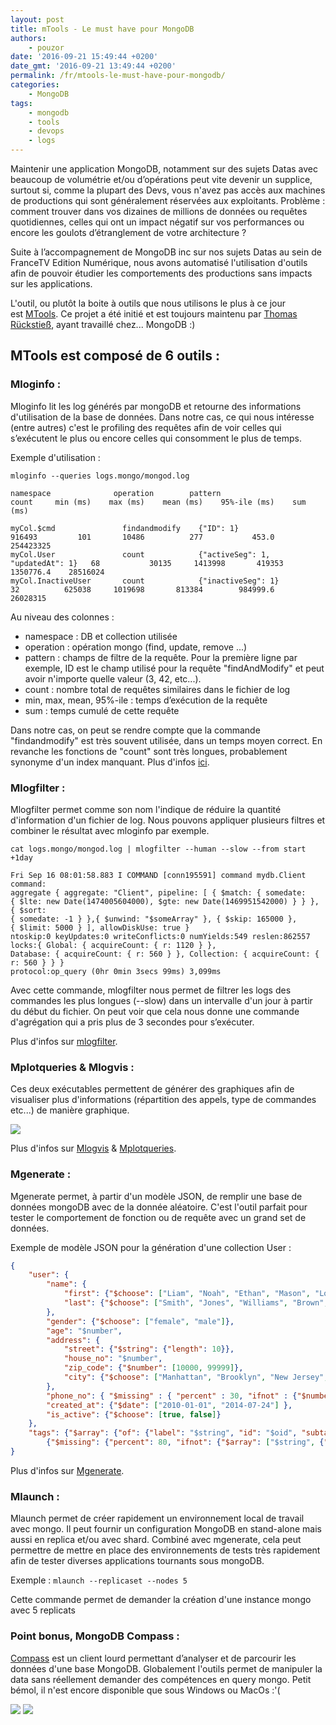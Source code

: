 ```yaml
---
layout: post
title: mTools - Le must have pour MongoDB
authors:
    - pouzor
date: '2016-09-21 15:49:44 +0200'
date_gmt: '2016-09-21 13:49:44 +0200'
permalink: /fr/mtools-le-must-have-pour-mongodb/
categories:
    - MongoDB
tags:
    - mongodb
    - tools
    - devops
    - logs
---
```



Maintenir une application MongoDB, notamment sur des sujets Datas avec beaucoup de volumétrie et/ou d’opérations peut vite devenir un supplice, surtout si, comme la plupart des Devs, vous n'avez pas accès aux machines de productions qui sont généralement réservées aux exploitants.
Problème : comment trouver dans vos dizaines de millions de données ou requêtes quotidiennes, celles qui ont un impact négatif sur vos performances ou encore les goulots d’étranglement de votre architecture ?

Suite à l’accompagnement de MongoDB inc sur nos sujets Datas au sein de FranceTV Edition Numérique, nous avons automatisé l'utilisation d'outils afin de pouvoir étudier les comportements des productions sans impacts sur les applications.

L'outil, ou plutôt la boite à outils que nous utilisons le plus à ce jour est <a href="https://github.com/rueckstiess/mtools">MTools</a>. Ce projet a été initié et est toujours maintenu par <a href="https://github.com/rueckstiess">Thomas Rückstieß</a>, ayant travaillé chez... MongoDB :)


## MTools est composé de 6 outils :  

### Mloginfo :

Mloginfo lit les log générés par mongoDB et retourne des informations d'utilisation de la base de données. Dans notre cas, ce qui nous intéresse (entre autres) c'est le profiling des requêtes afin de voir celles qui s’exécutent le plus ou encore celles qui consomment le plus de temps.

Exemple d'utilisation :

```
mloginfo --queries logs.mongo/mongod.log

namespace              operation        pattern                              count     min (ms)    max (ms)    mean (ms)    95%-ile (ms)    sum (ms)

myCol.$cmd               findandmodify    {"ID": 1}                          916493         101       10486          277           453.0    254423325
myCol.User               count            {"activeSeg": 1, "updatedAt": 1}   68           30135     1413998       419353       1350776.4    28516024
myCol.InactiveUser       count            {"inactiveSeg": 1}                 32          625038     1019698       813384        984999.6    26028315
```

Au niveau des colonnes :

- namespace : DB et collection utilisée
- operation : opération mongo (find, update, remove ...)
- pattern : champs de filtre de la requête. Pour la première ligne par exemple, ID est le champ utilisé pour la requête "findAndModify" et peut avoir n'importe quelle valeur (3, 42, etc...).
- count : nombre total de requêtes similaires dans le fichier de log
- min, max, mean, 95%-ile : temps d’exécution de la requête
- sum : temps cumulé de cette requête

Dans notre cas, on peut se rendre compte que la commande "findandmodify" est très souvent utilisée, dans un temps moyen correct. En revanche les fonctions de "count" sont très longues, probablement synonyme d'un index manquant.
Plus d'infos <a href="https://github.com/rueckstiess/mtools/wiki/mloginfo">ici</a>.  

### Mlogfilter :

Mlogfilter permet comme son nom l'indique de réduire la quantité d'information d'un fichier de log. Nous pouvons appliquer plusieurs filtres et combiner le résultat avec mloginfo par exemple.

```
cat logs.mongo/mongod.log | mlogfilter --human --slow --from start +1day

Fri Sep 16 08:01:58.883 I COMMAND [conn195591] command mydb.Client command:
aggregate { aggregate: "Client", pipeline: [ { $match: { somedate:
{ $lte: new Date(1474005604000), $gte: new Date(1469951542000) } } }, { $sort:
{ somedate: -1 } },{ $unwind: "$someArray" }, { $skip: 165000 },
{ $limit: 5000 } ], allowDiskUse: true }
ntoskip:0 keyUpdates:0 writeConflicts:0 numYields:549 reslen:862557
locks:{ Global: { acquireCount: { r: 1120 } },
Database: { acquireCount: { r: 560 } }, Collection: { acquireCount: { r: 560 } } }
protocol:op_query (0hr 0min 3secs 99ms) 3,099ms
```

Avec cette commande, mlogfilter nous permet de filtrer les logs des commandes les plus longues (--slow) dans un intervalle d'un jour à partir du début du fichier. On peut voir que cela nous donne une commande d'agrégation qui a pris plus de 3 secondes pour s’exécuter.

Plus d'infos sur <a href="https://github.com/rueckstiess/mtools/wiki/mlogfilter">mlogfilter</a>.  

### Mplotqueries & Mlogvis :

Ces deux exécutables permettent de générer des graphiques afin de visualiser plus d'informations (répartition des appels, type de commandes etc...) de manière graphique.

<img src="../../assets/2016-09-21-mtools/mlogvis.png" />

Plus d'infos sur <a href="https://github.com/rueckstiess/mtools/wiki/mlogvis">Mlogvis</a> & <a href="https://github.com/rueckstiess/mtools/wiki/mplotqueries">Mplotqueries</a>.   

### Mgenerate :

Mgenerate permet, à partir d'un modèle JSON, de remplir une base de données mongoDB avec de la donnée aléatoire. C'est l'outil parfait pour tester le comportement de fonction ou de requête avec un grand set de données.

Exemple de modèle JSON pour la génération d'une collection User :

```json
{
    "user": {
        "name": {
            "first": {"$choose": ["Liam", "Noah", "Ethan", "Mason", "Logan", "Jacob", "Lucas", "Jackson", "Aiden", "Jack", "James", "Elijah", "Luke", "William", "Michael", "Alexander", "Oliver", "Owen", "Daniel", "Gabriel", "Henry", "Matthew", "Carter", "Ryan", "Wyatt", "Andrew", "Connor", "Caleb", "Jayden", "Nathan", "Dylan", "Isaac", "Hunter", "Joshua", "Landon", "Samuel", "David", "Sebastian", "Olivia", "Emma", "Sophia", "Ava", "Isabella", "Mia", "Charlotte", "Emily", "Abigail", "Avery", "Harper", "Ella", "Madison", "Amelie", "Lily", "Chloe", "Sofia", "Evelyn", "Hannah", "Addison", "Grace", "Aubrey", "Zoey", "Aria", "Ellie", "Natalie", "Zoe", "Audrey", "Elizabeth", "Scarlett", "Layla", "Victoria", "Brooklyn", "Lucy", "Lillian", "Claire", "Nora", "Riley", "Leah"] },
            "last": {"$choose": ["Smith", "Jones", "Williams", "Brown", "Taylor", "Davies", "Wilson", "Evans", "Thomas", "Johnson", "Roberts", "Walker", "Wright", "Robinson", "Thompson", "White", "Hughes", "Edwards", "Green", "Hall", "Wood", "Harris", "Lewis", "Martin", "Jackson", "Clarke", "Clark", "Turner", "Hill", "Scott", "Cooper", "Morris", "Ward", "Moore", "King", "Watson", "Baker" , "Harrison", "Morgan", "Patel", "Young", "Allen", "Mitchell", "James", "Anderson", "Phillips", "Lee", "Bell", "Parker", "Davis"] }
        },
        "gender": {"$choose": ["female", "male"]},
        "age": "$number",
        "address": {
            "street": {"$string": {"length": 10}},
            "house_no": "$number",
            "zip_code": {"$number": [10000, 99999]},
            "city": {"$choose": ["Manhattan", "Brooklyn", "New Jersey", "Queens", "Bronx"]}
        },
        "phone_no": { "$missing" : { "percent" : 30, "ifnot" : {"$number": [1000000000, 9999999999]} } },
        "created_at": {"$date": ["2010-01-01", "2014-07-24"] },
        "is_active": {"$choose": [true, false]}
    },
    "tags": {"$array": {"of": {"label": "$string", "id": "$oid", "subtags":
        {"$missing": {"percent": 80, "ifnot": {"$array": ["$string", {"$number": [2, 5]}]}}}}, "number": {"$number": [0, 10] }}}
}
```

Plus d'infos sur <a href="https://github.com/rueckstiess/mtools/wiki/mgenerate">Mgenerate</a>.  

### Mlaunch :

Mlaunch permet de créer rapidement un environnement local de travail avec mongo. Il peut fournir un configuration MongoDB en stand-alone mais aussi en replica et/ou avec shard. Combiné avec mgenerate, cela peut permettre de mettre en place des environnements de tests très rapidement afin de tester diverses applications tournants sous mongoDB.

Exemple : ```mlaunch --replicaset --nodes 5```

Cette commande permet de demander la création d'une instance mongo avec 5 replicats  

### Point bonus, MongoDB Compass :

<a href="https://docs.mongodb.com/compass/">Compass</a> est un client lourd permettant d’analyser et de parcourir les données d'une base MongoDB. Globalement l'outils permet de manipuler la data sans réellement demander des compétences en query mongo. Petit bémol, il n'est encore disponible que sous Windows ou MacOs :'(

<img src="../../assets/2016-09-21-mtools/date-sample.png" />

<img src="../../assets/2016-09-21-mtools/query-builder.png" />